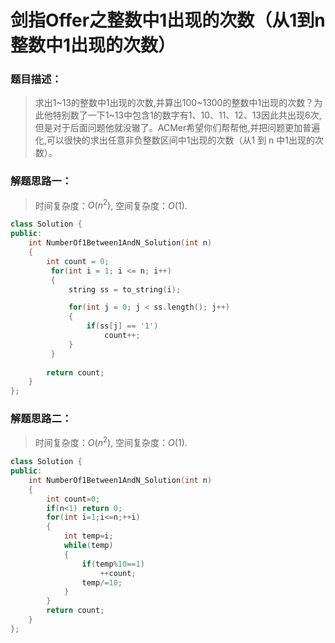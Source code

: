 # 剑指Offer之整数中1出现的次数（从1到n整数中1出现的次数）


### 题目描述：

> 求出1~13的整数中1出现的次数,并算出100~1300的整数中1出现的次数？为此他特别数了一下1~13中包含1的数字有1、10、11、12、13因此共出现6次,但是对于后面问题他就没辙了。ACMer希望你们帮帮他,并把问题更加普遍化,可以很快的求出任意非负整数区间中1出现的次数（从1 到 n 中1出现的次数）。

<!--more-->

### 解题思路一：

> 时间复杂度：$O(n^2)$, 空间复杂度：$O(1)$.

```C++
class Solution {
public:
    int NumberOf1Between1AndN_Solution(int n)
    {
        int count = 0;
         for(int i = 1; i <= n; i++)
         {
             string ss = to_string(i);

             for(int j = 0; j < ss.length(); j++)
             {
                 if(ss[j] == '1')
                     count++;
             }
         }
        
        return count;
    }
};
```

### 解题思路二：

> 时间复杂度：$O(n^2)$, 空间复杂度：$O(1)$.

```C++
class Solution {
public:
    int NumberOf1Between1AndN_Solution(int n)
    {
        int count=0;
        if(n<1) return 0;
        for(int i=1;i<=n;++i)
        {
            int temp=i;
            while(temp)
            {
                if(temp%10==1)
                    ++count;
                temp/=10;
            }
        }
        return count;
    }
};
```

### 
